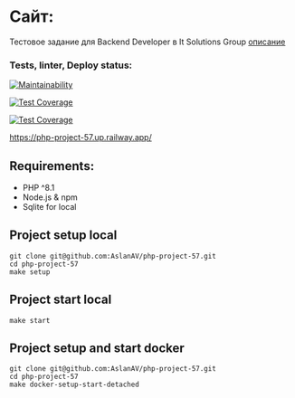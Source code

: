 # Сайт:

Тестовое задание для Backend Developer в It Solutions Group
[описание](https://github.com/itsolgrp/tests-tasks/blob/master/test-task-for-backend-developer/README.md)

### Tests, linter, Deploy status:

[![Maintainability](https://api.codeclimate.com/v1/badges/1074b5b2d00a262ca07f/maintainability)](https://codeclimate.com/github/AslanAV/itsolgrp-test/maintainability)

[![Test Coverage](https://api.codeclimate.com/v1/badges/1074b5b2d00a262ca07f/test_coverage)](https://codeclimate.com/github/AslanAV/itsolgrp-test/test_coverage)

[![Test Coverage](https://api.codeclimate.com/v1/badges/997f413e4c3c9b1b3c5d/test_coverage)](https://codeclimate.com/github/AslanAV/php-project-57/test_coverage)



https://php-project-57.up.railway.app/

## Requirements:


- PHP ^8.1
- Node.js & npm
- Sqlite for local

## Project setup local

```shell
git clone git@github.com:AslanAV/php-project-57.git
cd php-project-57
make setup
```

## Project start local

```shell
make start
```

## Project setup and start docker

```shell
git clone git@github.com:AslanAV/php-project-57.git
cd php-project-57
make docker-setup-start-detached
```
